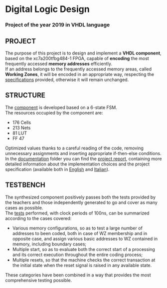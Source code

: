 # Digital Logic Design
### Project of the year 2019 in VHDL language
## PROJECT
The purpose of this project is to design and implement a **VHDL component**, based on the xc7a200tfbg484-1 FPGA, capable of **encoding** the most frequently accessed **memory addresses** efficiently.<br />
If an address belongs to the frequently accessed memory areas, called **Working Zones**, it will be encoded in an appropriate way, respecting the [specifications](https://github.com/DanieleGiorgianni/digital-logic-design-project/tree/main/specs) provided, otherwise it will remain unchanged.

## STRUCTURE  
The [component](https://github.com/DanieleGiorgianni/digital-logic-design-project/blob/main/project/code.vhd) is developed based on a 6-state FSM.<br />
The resources occupied by the component are:
- 176 Cells
- 213 Nets
- 81 LUT
- FF 47

Optimized values thanks to a careful reading of the code, removing unnecessary assignments and inserting appropriate if-then-else conditions.<br />
In the [documentation](https://github.com/DanieleGiorgianni/digital-logic-design-project/tree/main/documentation) folder you can find the [project report](https://github.com/DanieleGiorgianni/digital-logic-design-project/blob/main/documentation/Project_Report_eng.pdf), containing more detailed information about the implementation choices and the project specification (available both in [English](https://github.com/DanieleGiorgianni/digital-logic-design-project/blob/main/documentation/Project_Report_eng.pdf) and [Italian](https://github.com/DanieleGiorgianni/digital-logic-design-project/blob/main/documentation/Project_Report_ita.pdf)).

## TESTBENCH
The synthesized component positively passes both the tests provided by the teachers and those independently generated to go and cover as many cases as possible.<br />
The [tests](https://github.com/DanieleGiorgianni/digital-logic-design-project/tree/main/tests) performed, with clock periods of 100ns, can be summarized according to the cases covered:
- Various memory configurations, so as to test a large number of addresses to been coded, both in case of WZ membership and in opposite case, and assign various basic addresses to WZ contained in memory, including boundary cases;
- Multiple start, so as to evaluate both the correct start of a processing and its 
correct execution throughout the entire coding process;
- Multiple resets, so that the machine checks the correct transaction at the initial state when the reset signal is raised in any available state.

These categories have been combined in a way that provides the most comprehensive testing possible.
